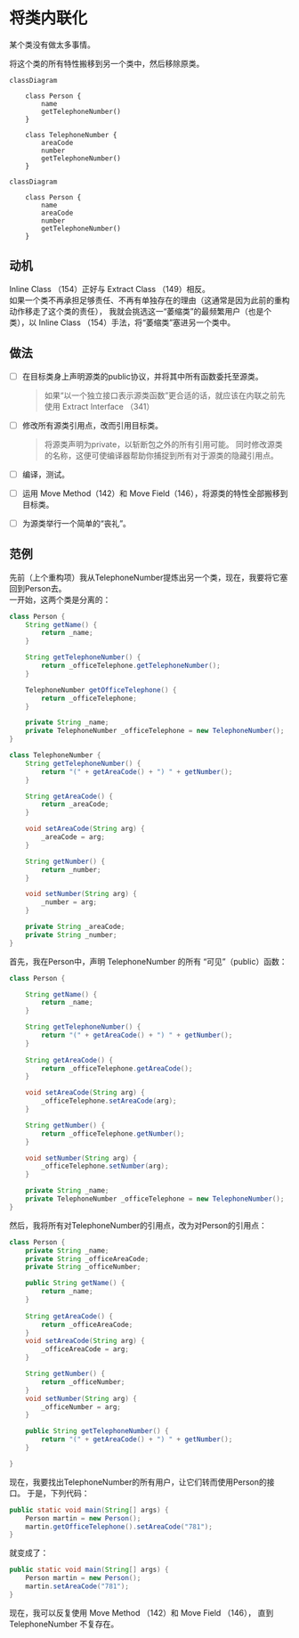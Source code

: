 # 将类内联化
某个类没有做太多事情。 

将这个类的所有特性搬移到另⼀个类中，然后移除原类。
```mermaid
classDiagram
    
    class Person {
        name
        getTelephoneNumber()
    }
    
    class TelephoneNumber {
        areaCode
        number
        getTelephoneNumber()
    }

```

```mermaid
classDiagram
    
    class Person {
        name
        areaCode
        number
        getTelephoneNumber()
    }

```

## 动机

Inline Class （154）正好与 Extract Class （149）相反。  
如果⼀个类不再承担⾜够责任、不再有单独存在的理由（这通常是因为此前的重构动作移⾛了这个类的责任），
我就会挑选这⼀“萎缩类”的最频繁⽤户（也是个类），以 Inline Class （154）⼿法，将“萎缩类”塞进另⼀个类中。

## 做法
-[ ] 在⽬标类身上声明源类的public协议，并将其中所有函数委托⾄源类。
  >如果“以⼀个独⽴接口表示源类函数”更合适的话，就应该在内联之前先使⽤ Extract Interface （341）
-[ ] 修改所有源类引⽤点，改⽽引⽤⽬标类。 
  >将源类声明为private，以斩断包之外的所有引⽤可能。
   同时修改源类的名称，这便可使编译器帮助你捕捉到所有对于源类的隐藏引⽤点。 
-[ ] 编译，测试。
-[ ] 运⽤ Move Method（142）和 Move Field（146），将源类的特性全部搬移到⽬标类。
-[ ] 为源类举⾏⼀个简单的“丧礼”。


## 范例

先前（上个重构项）我从TelephoneNumber提炼出另⼀个类，现在，我要将它塞回到Person去。  
⼀开始，这两个类是分离的：
```java
class Person {
    String getName() {
        return _name;
    }

    String getTelephoneNumber() {
        return _officeTelephone.getTelephoneNumber();
    }

    TelephoneNumber getOfficeTelephone() {
        return _officeTelephone;
    }

    private String _name;
    private TelephoneNumber _officeTelephone = new TelephoneNumber();
}

class TelephoneNumber {
    String getTelephoneNumber() {
        return "(" + getAreaCode() + ") " + getNumber();
    }

    String getAreaCode() {
        return _areaCode;
    }

    void setAreaCode(String arg) {
        _areaCode = arg;
    }

    String getNumber() {
        return _number;
    }

    void setNumber(String arg) {
        _number = arg;
    }

    private String _areaCode;
    private String _number;
}

```

⾸先，我在Person中，声明 TelephoneNumber 的所有 “可⻅”（public）函数：

```java
class Person {

    String getName() {
        return _name;
    }

    String getTelephoneNumber() {
        return "(" + getAreaCode() + ") " + getNumber();
    }
    
    String getAreaCode() {
        return _officeTelephone.getAreaCode();
    }

    void setAreaCode(String arg) {
        _officeTelephone.setAreaCode(arg);
    }

    String getNumber() {
        return _officeTelephone.getNumber();
    }

    void setNumber(String arg) {
        _officeTelephone.setNumber(arg);
    }

    private String _name;
    private TelephoneNumber _officeTelephone = new TelephoneNumber();
}

```

然后，我将所有对TelephoneNumber的引⽤点，改为对Person的引⽤点：
```java
class Person {
    private String _name;
    private String _officeAreaCode;
    private String _officeNumber;

    public String getName() {
        return _name;
    }
    
    String getAreaCode() {
        return _officeAreaCode;
    }
    void setAreaCode(String arg) {
        _officeAreaCode = arg;
    }

    String getNumber() {
        return _officeNumber;
    }
    void setNumber(String arg) {
        _officeNumber = arg;
    }

    public String getTelephoneNumber() {
        return "(" + getAreaCode() + ") " + getNumber();
    }

}

```


现在，我要找出TelephoneNumber的所有⽤户，让它们转⽽使⽤Person的接⼝。
于是，下列代码：
```java
public static void main(String[] args) {
    Person martin = new Person();
    martin.getOfficeTelephone().setAreaCode("781");
}
```

就变成了：
```java
public static void main(String[] args) {
    Person martin = new Person();
    martin.setAreaCode("781");
}
```

现在，我可以反复使⽤ Move Method （142）和 Move Field （146）， 直到 TelephoneNumber 不复存在。